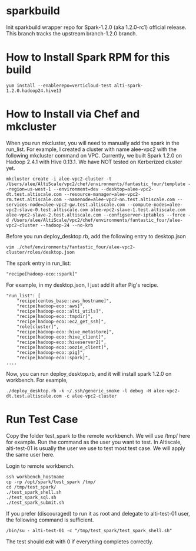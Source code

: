 sparkbuild
==========

Init sparkbuild wrapper repo for Spark-1.2.0 (aka 1.2.0-rc1) official release.
This branch tracks the upstream branch-1.2.0 branch.

How to Install Spark RPM for this build
==========
```
yum install --enablerepo=verticloud-test alti-spark-1.2.0.hadoop24.hive13
```

How to Install via Chef and mkcluster
==========
When you run mkcluster, you will need to manually add the spark in the run_list.
For example, I created a cluster with name alee-vpc2 with the following mkcluster command on VPC.
Currently, we built Spark 1.2.0 on Hadoop 2.4.1 with Hive 0.13.1. 
We have NOT tested on Kerberized cluster yet.

```
mkcluster create -i alee-vpc2-cluster -t /Users/alee/AltiScale/vpc2/chef/environments/fantastic_four/template --region=us-west-1 --environment=dev --desktop=alee-vpc2-dt.test.altiscale.com --resource-manager=alee-vpc2-rm.test.altiscale.com --namenode=alee-vpc2-nn.test.altiscale.com --services-node=alee-vpc2-gw.test.altiscale.com --compute-nodes=alee-vpc2-slave-0.test.altiscale.com alee-vpc2-slave-1.test.altiscale.com alee-vpc2-slave-2.test.altiscale.com --configserver-iptables --force -d /Users/alee/AltiScale/vpc2/chef/environments/fantastic_four/alee-vpc2-cluster --hadoop-24 --no-krb
```

Before you run deploy_desktop.rb, add the following entry to desktop.json
```
vim ./chef/environments/fantastic_four/alee-vpc2-cluster/roles/desktop.json
```
The spark entry in run_list:
```
"recipe[hadoop-eco::spark]"
```
For example, in my desktop.json, I just add it after Pig's recipe.
```
"run_list": [
    "recipe[centos_base::aws_hostname]",
    "recipe[hadoop-eco::aws]",
    "recipe[hadoop-eco::alti_utils]",
    "recipe[hadoop-eco::tmpdir]",
    "recipe[hadoop-eco::ec2_get_ssh]",
    "role[cluster]",
    "recipe[hadoop-eco::hive_metastore]",
    "recipe[hadoop-eco::hive_client]",
    "recipe[hadoop-eco::hiveserver2]",
    "recipe[hadoop-eco::oozie_client]",
    "recipe[hadoop-eco::pig]",
    "recipe[hadoop-eco::spark]",
....
```
Now, you can run deploy_desktop.rb, and it will install spark 1.2.0 on workbench. For example,
```
./deploy_desktop.rb -k ~/.ssh/generic_smoke -l debug -H alee-vpc2-dt.test.altiscale.com -c alee-vpc2-cluster
```

Run Test Case
==========
Copy the folder test_spark to the remote workbench. We will use /tmp/ here for example.
Run the command as the user you want to test. In Altiscale, alti-test-01 is usually
the user we use to test most test case. We will apply the same user here.

Login to remote workbench.
```
ssh workbench_hostname
cp -rp /opt/spark/test_spark /tmp/
cd /tmp/test_spark/
./test_spark_shell.sh
./test_spark_sql.sh
./test_spark_submit.sh
```

If you prefer (discouraged) to run it as root and delegate to alti-test-01 user, the following
command is sufficient.
```
/bin/su - alti-test-01 -c "/tmp/test_spark/test_spark_shell.sh"
```

The test should exit with 0 if everything completes correctly.


